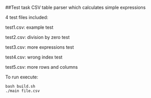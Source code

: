 ##Test task
CSV table parser which calculates simple expressions

4 test files included:

test1.csv: example test

test2.csv: division by zero test

test3.csv: more expressions test

test4.csv: wrong index test

test5.csv: more rows and columns

To run execute:

```
bash build.sh
./main file.csv
```